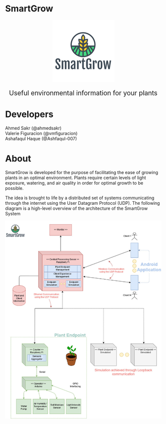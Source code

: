 SmartGrow
===

<div style="text-align: center;">
    <img src="./smartgrow-logo.png" alt="SmartGrow Logo"/>
    <p style="font-size: 1.5em">Useful environmental information for your plants</p>
</div>

**Developers**
===

Ahmed Sakr (@ahmedsakr) <br/>
Valerie Figuracion (@vmfiguracion) <br/>
Ashafaqul Haque (@Ashfaqul-007)


**About**
===

SmartGrow is developed for the purpose of facilitating the ease of growing plants in an optimal environment. Plants require certain levels of light exposure, watering, and air quality in order for optimal growth to be possible.

The idea is brought to life by a distributed set of systems communicating through the internet using the User Datagram Protocol (UDP). The following diagram is a high-level overview of the architecture of the SmartGrow System

<div style="text-align: center;">
    <img alt="SmartGrow System Architecture" src="./smartgrow-architecture.jpg"/>
</div>